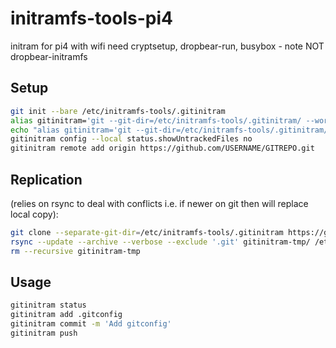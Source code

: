 # initramfs-tools-pi4
initram for pi4 with wifi
need cryptsetup, dropbear-run, busybox - note NOT dropbear-initramfs

## Setup
```sh
git init --bare /etc/initramfs-tools/.gitinitram
alias gitinitram='git --git-dir=/etc/initramfs-tools/.gitinitram/ --work-tree=/etc/initramfs-tools'
echo "alias gitinitram='git --git-dir=/etc/initramfs-tools/.gitinitram/ --work-tree=/etc/initramfs-tools'" >> /root/.bashrc
gitinitram config --local status.showUntrackedFiles no
gitinitram remote add origin https://github.com/USERNAME/GITREPO.git
```

## Replication
(relies on rsync to deal with conflicts i.e. if newer on git then will replace local copy):
```sh
git clone --separate-git-dir=/etc/initramfs-tools/.gitinitram https://github.com/USERNAME/GITREPO.git gitinitram-tmp
rsync --update --archive --verbose --exclude '.git' gitinitram-tmp/ /etc/initramfs-tools/
rm --recursive gitinitram-tmp
```


## Usage
```sh
gitinitram status
gitinitram add .gitconfig
gitinitram commit -m 'Add gitconfig'
gitinitram push
```
